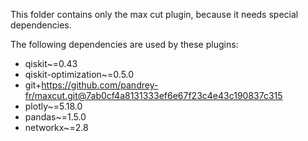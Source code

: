 This folder contains only the max cut plugin, because it needs special dependencies.

The following dependencies are used by these plugins:
- qiskit~=0.43
- qiskit-optimization~=0.5.0
- git+https://github.com/pandrey-fr/maxcut.git@7ab0cf4a8131333ef6e67f23c4e43c190837c315
- plotly~=5.18.0
- pandas~=1.5.0
- networkx~=2.8
